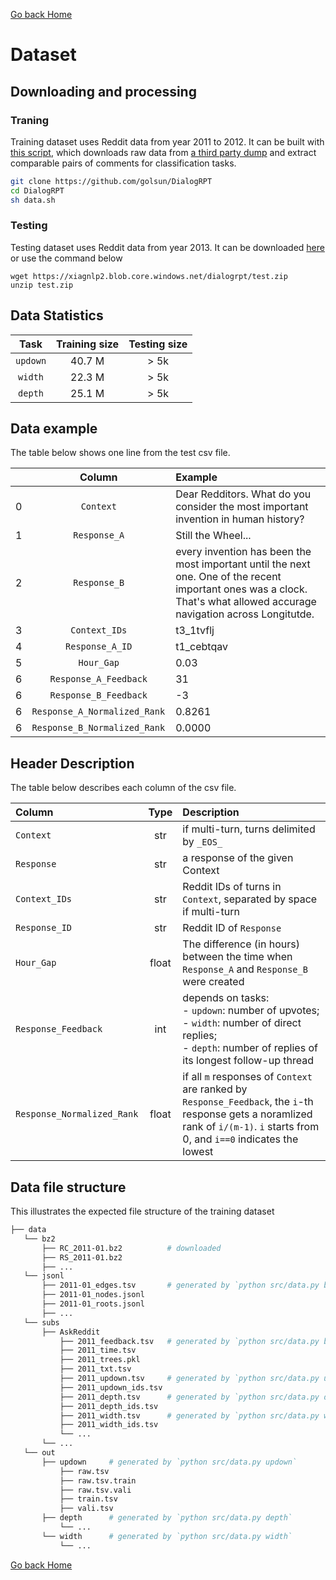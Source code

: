 [Go back Home](.)

# Dataset

## Downloading and processing

### Traning
Training dataset uses Reddit data from year 2011 to 2012. It can be built with [this script](https://github.com/golsun/DialogRPT/blob/master/data.sh), which downloads raw data from [a third party dump](https://files.pushshift.io/reddit) and extract comparable pairs of comments for classification tasks. 

```bash
git clone https://github.com/golsun/DialogRPT
cd DialogRPT
sh data.sh
```

### Testing
Testing dataset uses Reddit data from year 2013. It can be downloaded [here](https://xiagnlp2.blob.core.windows.net/dialogrpt/test.zip) or use the command below
```
wget https://xiagnlp2.blob.core.windows.net/dialogrpt/test.zip
unzip test.zip
```

## Data Statistics

|   Task  | Training size | Testing size |
| :------:| :------------: | :---:|
| `updown`|  40.7 M | > 5k |
| `width` | 22.3 M | > 5k |
| `depth` | 25.1 M | > 5k |


## Data example
The table below shows one line from the test csv file.

|  | Column | Example |
| :-----: | :--------: | :-------- |
| 0 | `Context` | Dear Redditors. What do you consider the most important invention in human history? |
| 1 | `Response_A` | Still the Wheel... |
| 2 | `Response_B` | every invention has been the most important until the next one. One of the recent important ones was a clock. That's what allowed accurage navigation across Longitutde. |
| 3 | `Context_IDs` | t3_1tvflj |
| 4 | `Response_A_ID` | t1_cebtqav |
| 5 | `Hour_Gap` | 0.03 |
| 6 | `Response_A_Feedback` | 31 |
| 6 | `Response_B_Feedback` | -3 |
| 6 | `Response_A_Normalized_Rank ` | 0.8261 |
| 6 | `Response_B_Normalized_Rank ` | 0.0000 |

## Header Description
The table below describes each column of the csv file.

| Column | Type | Description | 
| :----- | :--------: | :-------- |
| `Context` | str | if multi-turn, turns delimited by `_EOS_` |
| `Response` | str | a response of the given Context |
| `Context_IDs` | str | Reddit IDs of turns in `Context`, separated by space if multi-turn | 
| `Response_ID`  | str | Reddit ID of `Response` | 
| `Hour_Gap`  | float | The difference (in hours) between the time when `Response_A` and `Response_B` were created | 
| `Response_Feedback`  | int | depends on tasks: <br> - `updown`: number of upvotes;<br> - `width`: number of direct replies; <br> - `depth`: number of replies of its longest follow-up thread | 
| `Response_Normalized_Rank` | float | if all `m` responses of `Context` are ranked by `Response_Feedback`, the `i`-th response gets a noramlized rank of `i/(m-1)`. `i` starts from 0, and `i==0` indicates the lowest |

## Data file structure
This illustrates the expected file structure of the training dataset

```bash
├── data
   └── bz2
       ├── RC_2011-01.bz2          # downloaded
       ├── RS_2011-01.bz2
       ├── ...
   └── jsonl
       ├── 2011-01_edges.tsv       # generated by `python src/data.py bz2`
       ├── 2011-01_nodes.jsonl
       ├── 2011-01_roots.jsonl
       ├── ...
   └── subs
       ├── AskReddit
           ├── 2011_feedback.tsv   # generated by `python src/data.py basic`
           ├── 2011_time.tsv
           ├── 2011_trees.pkl
           ├── 2011_txt.tsv
           ├── 2011_updown.tsv     # generated by `python src/data.py updown`
           ├── 2011_updown_ids.tsv
           ├── 2011_depth.tsv      # generated by `python src/data.py depth`
           ├── 2011_depth_ids.tsv
           ├── 2011_width.tsv      # generated by `python src/data.py width`
           ├── 2011_width_ids.tsv
           └── ...
       └── ...
   └── out
       ├── updown     # generated by `python src/data.py updown`
           ├── raw.tsv
           ├── raw.tsv.train
           ├── raw.tsv.vali
           ├── train.tsv
           ├── vali.tsv
       ├── depth      # generated by `python src/data.py depth`
           └── ...
       └── width      # generated by `python src/data.py width`
           └── ...
```


[Go back Home](.)